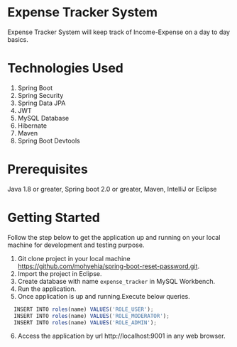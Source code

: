 # Expense Tracker System

Expense Tracker System  will keep  track of Income-Expense on a day to day basics.

# Technologies Used
1. Spring Boot
2. Spring Security
3. Spring Data JPA
4. JWT
5. MySQL Database
6. Hibernate
7. Maven
8. Spring Boot Devtools

# Prerequisites
Java 1.8 or greater, Spring boot 2.0 or greater, Maven, IntelliJ or Eclipse

# Getting Started

Follow the step below to get the application up and running on your local machine for development and testing purpose.


1. Git clone project in your local machine https://github.com/mohyehia/spring-boot-reset-password.git.
2. Import the project in Eclipse.
3. Create database with name ```expense_tracker``` in MySQL Workbench.
4. Run the application.
5. Once application is up and running.Execute below queries.
 ``` javascript
   INSERT INTO roles(name) VALUES('ROLE_USER');
   INSERT INTO roles(name) VALUES('ROLE_MODERATOR');
   INSERT INTO roles(name) VALUES('ROLE_ADMIN');
```
 6. Access the application by url http://localhost:9001 in any web browser.

